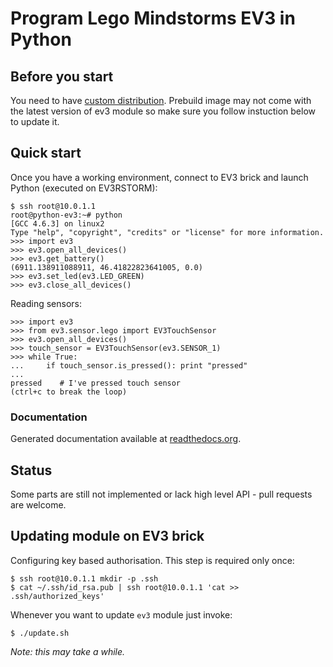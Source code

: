 Program Lego Mindstorms EV3 in Python
=======================================

Before you start
----------------
You need to have [custom distribution](https://github.com/hmml/python-ev3). Prebuild image may not come with the latest version of ev3 module so make sure you follow instuction below to update it.


Quick start
-----------

Once you have a working environment, connect to EV3 brick and launch Python (executed on EV3RSTORM):

    $ ssh root@10.0.1.1
    root@python-ev3:~# python      
    [GCC 4.6.3] on linux2
    Type "help", "copyright", "credits" or "license" for more information.
    >>> import ev3
    >>> ev3.open_all_devices()
    >>> ev3.get_battery()
    (6911.138911088911, 46.41822823641005, 0.0)
    >>> ev3.set_led(ev3.LED_GREEN)
    >>> ev3.close_all_devices()
    
Reading sensors:    
    
    >>> import ev3
    >>> from ev3.sensor.lego import EV3TouchSensor
    >>> ev3.open_all_devices()
    >>> touch_sensor = EV3TouchSensor(ev3.SENSOR_1)
    >>> while True:
    ...     if touch_sensor.is_pressed(): print "pressed"
    ... 
    pressed    # I've pressed touch sensor
    (ctrl+c to break the loop)
    
### Documentation

Generated documentation available at [readthedocs.org](http://ev3.readthedocs.org/en/latest/).


Status
------

Some parts are still not implemented or lack high level API - pull requests are welcome.


Updating module on EV3 brick
----------------------------

Configuring key based authorisation. This step is required only once:

	$ ssh root@10.0.1.1 mkdir -p .ssh
	$ cat ~/.ssh/id_rsa.pub | ssh root@10.0.1.1 'cat >> .ssh/authorized_keys'

Whenever you want to update `ev3` module just invoke:

	$ ./update.sh

*Note: this may take a while.*

